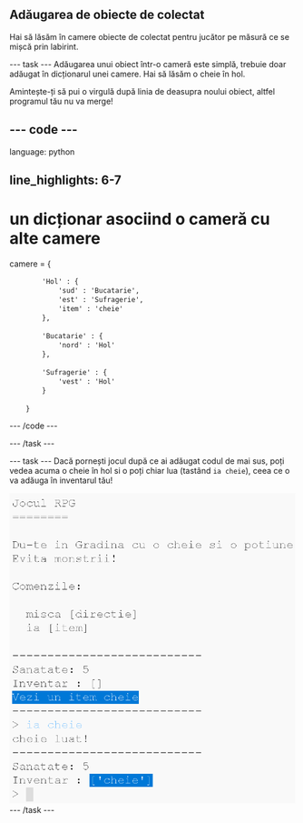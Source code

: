 ## Adăugarea de obiecte de colectat

Hai să lăsăm în camere obiecte de colectat pentru jucător pe măsură ce se mișcă prin labirint.

\--- task \--- Adăugarea unui obiect într-o cameră este simplă, trebuie doar adăugat în dicționarul unei camere. Hai să lăsăm o cheie în hol.

Amintește-ți să pui o virgulă după linia de deasupra noului obiect, altfel programul tău nu va merge!

## \--- code \---

language: python

## line_highlights: 6-7

# un dicționar asociind o cameră cu alte camere

camere = {

            'Hol' : {
                'sud' : 'Bucatarie',
                'est' : 'Sufragerie',
                'item' : 'cheie'
            },
    
            'Bucatarie' : {
                'nord' : 'Hol'
            },
    
            'Sufragerie' : {
                'vest' : 'Hol'
            }
    
        }
    

\--- /code \---

\--- /task \---

\--- task \--- Dacă pornești jocul după ce ai adăugat codul de mai sus, poți vedea acuma o cheie în hol si o poți chiar lua (tastând `ia cheie`), ceea ce o va adăuga în inventarul tău!

![captură de ecran](images/rpg-key-test.png) \--- /task \---
